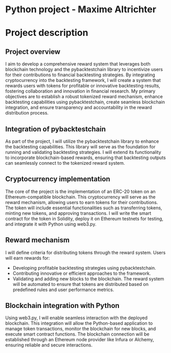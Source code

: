 # Python project - Maxime Altrichter

# Project description 

## Project overview
I aim to develop a comprehensive reward system that leverages both blockchain technology and the pybacktestchain library to incentivize users for their contributions to financial backtesting strategies. By integrating cryptocurrency into the backtesting framework, I will create a system that rewards users with tokens for profitable or innovative backtesting results, fostering collaboration and innovation in financial research. My primary objectives are to establish a robust tokenized reward mechanism, enhance backtesting capabilities using pybacktestchain, create seamless blockchain integration, and ensure transparency and accountability in the reward distribution process.

## Integration of pybacktestchain
As part of the project, I will utilize the pybacktestchain library to enhance the backtesting capabilities. This library will serve as the foundation for running and validating backtesting strategies. I will extend its functionality to incorporate blockchain-based rewards, ensuring that backtesting outputs can seamlessly connect to the tokenized reward system.

## Cryptocurrency implementation
The core of the project is the implementation of an ERC-20 token on an Ethereum-compatible blockchain. This cryptocurrency will serve as the reward mechanism, allowing users to earn tokens for their contributions. The token will include essential functionalities such as transferring tokens, minting new tokens, and approving transactions. I will write the smart contract for the token in Solidity, deploy it on Ethereum testnets for testing, and integrate it with Python using web3.py.

## Reward mechanism
I will define criteria for distributing tokens through the reward system. Users will earn rewards for:
- Developing profitable backtesting strategies using pybacktestchain.
- Contributing innovative or efficient approaches to the framework.
- Validating and adding new blocks to the blockchain.
The reward system will be automated to ensure that tokens are distributed based on predefined rules and user performance metrics.

## Blockchain integration with Python
Using web3.py, I will enable seamless interaction with the deployed blockchain. This integration will allow the Python-based application to manage token transactions, monitor the blockchain for new blocks, and execute smart contract functions. The blockchain connection will be established through an Ethereum node provider like Infura or Alchemy, ensuring reliable and secure interactions.

